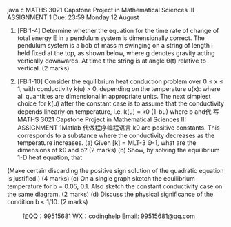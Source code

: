 java c
MATHS   3021   Capstone   Project   in   Mathematical   Sciences   III
ASSIGNMENT   1
Due:      23:59   Monday   12   August
1.    [FB:1-4]   Determine   whether   the   equation
   for   the   time   rate   of   change   of   total   energy      E   in      a   pendulum   system   is   dimensionally   correct.       The   pendulum   system   is   a   bob   of   mass   m   swinging   on   a   string   of   length   l   held   ﬁxed   at   the   top,   as   shown   below, where g denotes gravity acting vertically downwards.    At time   t the string   is   at   angle   θ(t)   relative   to   vertical.                                                     (2   marks)

2.    [FB:1-10] Consider   the   equilibrium   heat   conduction   problem   over   0   ≤ x   ≤ 1,   with   conductivity   k(u)   >   0,   depending   on   the   temperature   u(x):
where   all   quantities   are   dimensional   in   appropriate   units.    The   next   simplest   choice   for   k(u)   after   the   constant case is to assume that the conductivity depends   linearly   on temperature,   i.e.    k(u)   =   k0   (1-bu)   where b and代 写MATHS 3021 Capstone Project in Mathematical Sciences III ASSIGNMENT 1Matlab
代做程序编程语言 k0   are positive constants.    This corresponds to a substance where the conductivity decreases   as   the   temperature   increases.
(a)    Given   [k] = MLT-3   Θ-1,   what   are   the   dimensions   of   k0    and   b?                                                                                                                                       (2   marks)
(b)    Show,   by   solving   the   equilibrium   1-D   heat   equation,   that

(Make   certain   discarding   the   positive   sign   solution   of the   quadratic   equation   is justiﬁed.)        (4   marks)
(c)    On   a   single   graph   sketch   the   equilibrium   temperature   for   b =   0.05,    0.1.    Also   sketch   the   constant   conductivity   case   on   the   same   diagram.                                                      (2   marks)
(d)    Discuss   the   physical   signiﬁcance   of the   condition   b <   1/10.                                                                                                                                                               (2   marks)

         
加QQ：99515681  WX：codinghelp  Email: 99515681@qq.com
